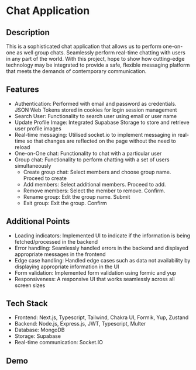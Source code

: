 # Chat Application

## Description

This is a sophisticated chat application that allows us to perform one-on-one as well group chats. Seamlessly perform real-time chatting with users in any part of the world. With this project, hope to show how cutting-edge technology may be integrated to provide a safe, flexible messaging platform that meets the demands of contemporary communication.

## Features

- Authentication: Performed with email and password as credentials. JSON Web Tokens stored in cookies for login session management
- Search User: Functionality to search user using email or user name
- Update Profile Image: Integrated Supabase Storage to store and retrieve user profile images
- Real-time messaging: Utilised socket.io to implement messaging in real-time so that changes are reflected on the page without the need to reload
- One-on-One chat: Functionality to chat with a particular user
- Group chat: Functionality to perform chatting with a set of users simultaneously
    - Create group chat: Select members and choose group name. Proceed to create
    - Add members: Select additional members. Proceed to add.
    - Remove members: Select the member to remove. Confirm.
    - Rename group: Edit the group name. Submit
    - Exit group: Exit the group. Confirm

## Additional Points
- Loading indicators: Implemented UI to indicate if the information is being fetched/processed in the backend
- Error handling: Seamlessly handled errors in the backend and displayed appropriate messages in the frontend
- Edge case handling: Handled edge cases such as data not availability by displaying appropriate information in the UI
- Form validation: Implemented form validation using formic and yup
- Responsiveness: A responsive UI that works seamlessly across all screen sizes

## Tech Stack

- Frontend: Next.js, Typescript, Tailwind, Chakra UI, Formik, Yup, Zustand
- Backend: Node.js, Express.js, JWT, Typescript, Multer
- Database: MongoDB
- Storage: Supabase
- Real-time communication: Socket.IO

## Demo


